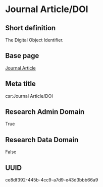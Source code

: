 # Journal Article/DOI
## Short definition
The Digital Object Identifier.
## Base page
[Journal Article](../../Objects/Journal%20Article.md)
## Meta title
csr:Journal Article/DOI
## Research Admin Domain
True
## Research Data Domain
False
## UUID
ce8df392-445b-4cc9-a7d9-e43d3bbb66a9
